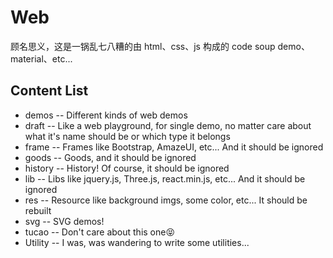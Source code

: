 # Web
顾名思义，这是一锅乱七八糟的由 html、css、js 构成的 code soup
demo、material、etc...




## Content List
* demos -- Different kinds of web demos 
* draft -- Like a web playground, for single demo, no matter care about what it's name should be or which type it belongs
* frame -- Frames like Bootstrap, AmazeUI, etc... And it should be ignored
* goods -- Goods, and it should be ignored
* history -- History! Of course, it should be ignored
*   lib -- Libs like jquery.js, Three.js, react.min.js, etc... And it should be ignored
*   res -- Resource like background imgs, some color, etc... It should be rebuilt
*   svg -- SVG demos!
* tucao -- Don't care about this one😝
* Utility -- I was, was wandering to write some utilities...
